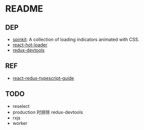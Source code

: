 # README

## DEP

- [spinkit](https://github.com/tobiasahlin/SpinKit): A collection of loading indicators animated with CSS.
- [react-hot-loader](https://github.com/gaearon/react-hot-loader)
- [redux-devtools](https://github.com/reduxjs/redux-devtools)

## REF

- [react-redux-typescript-guide](https://github.com/piotrwitek/react-redux-typescript-guide)

## TODO

- reselect
- production 时排除 redux-devtools
- rxjs
- worker
